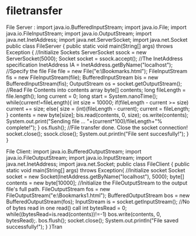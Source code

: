 # filetransfer

File Server :
import java.io.BufferedInputStream;
import java.io.File;
import java.io.FileInputStream;
import java.io.OutputStream;
import java.net.InetAddress;
import java.net.ServerSocket;
import java.net.Socket
public class FileServer
{
public static void main(String[] args) throws Exception
{
//Initialize Sockets
ServerSocket ssock = new ServerSocket(5000); Socket
socket = ssock.accept();
//The InetAddress specification
InetAddress IA = InetAddress.getByName("localhost");
//Specify the file
File file = new File("e:\\Bookmarks.html");
FileInputStream fis = new FileInputStream(file);
BufferedInputStream bis = new BufferedInputStream(fis);
OutputStream os = socket.getOutputStream(); //Read
File Contents into contents array
byte[] contents;
long fileLength = file.length();
long current = 0;
long start = System.nanoTime();
while(current!=fileLength){
int size = 10000;
if(fileLength - current >= size)
current += size;
else{
size = (int)(fileLength - current);
current = fileLength;
}
contents = new byte[size];
bis.read(contents, 0, size);
os.write(contents);
System.out.print("Sending file ... "+(current*100)/fileLength+"% complete!");
}
os.flush();
//File transfer done. Close the socket connection!
socket.close();
ssock.close();
System.out.println("File sent succesfully!");
} }

File Client:
import java.io.BufferedOutputStream;
import java.io.FileOutputStream;
import java.io.InputStream;
import java.net.InetAddress;
import java.net.Socket;
public class FileClient {
public static void main(String[] args) throws Exception{
//Initialize socket
Socket socket = new Socket(InetAddress.getByName("localhost"), 5000); byte[]
contents = new byte[10000];
//Initialize the FileOutputStream to the output file's full path. FileOutputStream fos = new
FileOutputStream("e:\\Bookmarks1.html");
BufferedOutputStream bos = new BufferedOutputStream(fos);
InputStream is = socket.getInputStream();
//No of bytes read in one read() call
int bytesRead = 0;
while((bytesRead=is.read(contents))!=-1)
bos.write(contents, 0, bytesRead);.
bos.flush();
socket.close();
System.out.println("File saved successfully!");
}
}Tran

